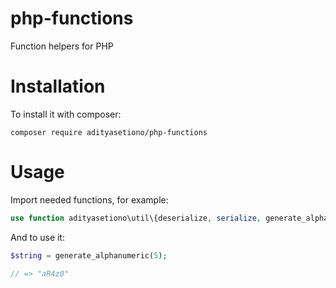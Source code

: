 # php-functions
Function helpers for PHP

# Installation
To install it with composer:
```shell
composer require adityasetiono/php-functions
```

# Usage
Import needed functions, for example:
```php
use function adityasetiono\util\{deserialize, serialize, generate_alphanumeric};
```
And to use it:
```php
$string = generate_alphanumeric(5);

// => "aR4z0"
```
